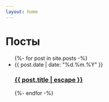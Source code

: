 ```yaml
---
layout: home
---
```


<div class="home">

  <h1 class="page-heading">Посты</h1>

  <ul class="post-list">
    {%- for post in site.posts -%}
    <li>
      <span class="post-meta">{{ post.date | date: "%d.%m.%Y" }}</span>
      <h3>
        <a class="post-link" href="{{ post.url | relative_url }}">
          {{ post.title | escape }}
        </a>
      </h3>
    </li>
    {%- endfor -%}
  </ul>

</div>
